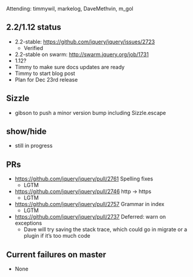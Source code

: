 Attending: timmywil, markelog, DaveMethvin, m_gol

## 2.2/1.12 status
* 2.2-stable: https://github.com/jquery/jquery/issues/2723 
  - Verified
* 2.2-stable on swarm: http://swarm.jquery.org/job/1731 
* 1.12?
* Timmy to make sure docs updates are ready
* Timmy to start blog post
* Plan for Dec 23rd release

## Sizzle
* gibson to push a minor version bump including Sizzle.escape

## show/hide
* still in progress

## PRs
* https://github.com/jquery/jquery/pull/2761 Spelling fixes
  - LGTM
* https://github.com/jquery/jquery/pull/2746 http -> https
  - LGTM
* https://github.com/jquery/jquery/pull/2757 Grammar in index
  - LGTM
* https://github.com/jquery/jquery/pull/2737 Deferred: warn on exceptions
  - Dave will try saving the stack trace, which could go in migrate or a plugin if it’s too much code

## Current failures on master
* None
